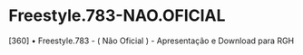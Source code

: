 # Freestyle.783-NAO.OFICIAL
[360] • Freestyle.783 - ( Não Oficial ) - Apresentação e Download para RGH
